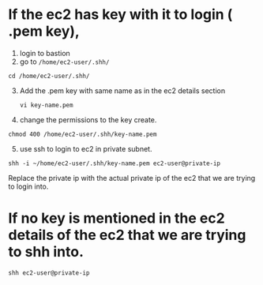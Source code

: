 # If the ec2 has key with it to login ( .pem key),   

1. login to bastion  
2. go to  `/home/ec2-user/.shh/`
```
cd /home/ec2-user/.shh/
```
3. Add the .pem key with same name as in the ec2 details section
   ```
   vi key-name.pem
   ```

4. change the permissions to the key create.
```
chmod 400 /home/ec2-user/.shh/key-name.pem
```

5. use ssh to login to ec2 in private subnet.
```
shh -i ~/home/ec2-user/.shh/key-name.pem ec2-user@private-ip
```
Replace the private ip with the actual private ip of the ec2 that we are trying to login into.


# If no key is mentioned in the ec2 details of the ec2 that we are trying to shh into.

```
shh ec2-user@private-ip
```

